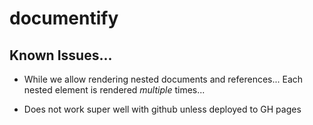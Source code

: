# documentify

## Known Issues...

- While we allow rendering nested documents and references... Each nested element is rendered _multiple_ times...

- Does not work super well with github unless deployed to GH pages
